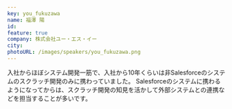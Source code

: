 ```yaml
---
key: you_fukuzawa
name: 福澤 陽
id: 
feature: true
company: 株式会社ユー・エス・イー
city: 
photoURL: /images/speakers/you_fukuzawa.png
---
```

入社からほぼシステム開発一筋で、入社から10年くらいは非Salesforceのシステムのスクラッチ開発のみに携わっていました。
Salesforceのシステムに携わるようになってからは、スクラッチ開発の知見を活かして外部システムとの連携などを担当することが多いです。

